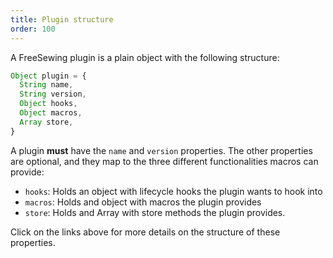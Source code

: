 ```yaml
---
title: Plugin structure
order: 100
---
```


A FreeSewing plugin is a plain object with the following structure:

```mjs
Object plugin = {
  String name,
  String version,
  Object hooks,
  Object macros,
  Array store,
}
```

A plugin **must** have the `name` and `version` properties.
The other properties are optional, and they map to the three different functionalities macros can provide:

- `hooks`: Holds an object with lifecycle hooks the plugin wants to hook into
- `macros`: Holds and object with macros the plugin provides
- `store`: Holds and Array with store methods the plugin provides.

Click on the links above for more details on the structure of these properties.

